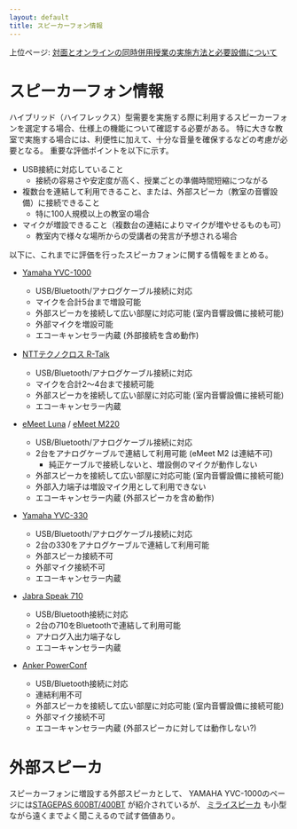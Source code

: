 ```yaml
---
layout: default
title: スピーカーフォン情報 
---
```

上位ページ: [対面とオンラインの同時併用授業の実施方法と必要設備について](https://kyoto-u.github.io/online-edu/zoom-hybrid-use)

# スピーカーフォン情報

ハイブリッド（ハイフレックス）型需要を実施する際に利用するスピーカーフォンを選定する場合、仕様上の機能について確認する必要がある。
特に大きな教室で実施する場合には、利便性に加えて、十分な音量を確保するなどの考慮が必要となる。
重要な評価ポイントを以下に示す。

- USB接続に対応していること
  - 接続の容易さや安定度が高く、授業ごとの準備時間短縮につながる
- 複数台を連結して利用できること、または、外部スピーカ（教室の音響設備）に接続できること
  - 特に100人規模以上の教室の場合
- マイクが増設できること（複数台の連結によりマイクが増やせるものも可）
  - 教室内で様々な場所からの受講者の発言が予想される場合

以下に、これまでに評価を行ったスピーカフォンに関する情報をまとめる。

- [Yamaha YVC-1000](https://sound-solution.yamaha.com/products/uc/yvc-1000/index)
  - USB/Bluetooth/アナログケーブル接続に対応
  - マイクを合計5台まで増設可能
  - 外部スピーカを接続して広い部屋に対応可能 (室内音響設備に接続可能)
  - 外部マイクを増設可能
  - エコーキャンセラー内蔵 (外部接続を含め動作)

- [NTTテクノクロス R-Talk](http://www.v-series.jp/r-talk/)
  - USB/Bluetooth/アナログケーブル接続に対応
  - マイクを合計2～4台まで接続可能
  - 外部スピーカを接続して広い部屋に対応可能 (室内音響設備に接続可能)
  - エコーキャンセラー内蔵
  
- [eMeet Luna](https://www.emeet.ai/Luna.html) / [eMeet M220](https://www.emeet.ai/M220.html)
  - USB/Bluetooth/アナログケーブル接続に対応
  - 2台をアナログケーブルで連結して利用可能 (eMeet M2 は連結不可)
    - 純正ケーブルで接続しないと、増設側のマイクが動作しない
  - 外部スピーカを接続して広い部屋に対応可能 (室内音響設備に接続可能)
  - 外部入力端子は増設マイク用として利用できない
  - エコーキャンセラー内蔵 (外部スピーカを含め動作)

- [Yamaha YVC-330](https://sound-solution.yamaha.com/products/uc/yvc-330/index)
  - USB/Bluetooth/アナログケーブル接続に対応
  - 2台の330をアナログケーブルで連結して利用可能
  - 外部スピーカ接続不可
  - 外部マイク接続不可
  - エコーキャンセラー内蔵
  
- [Jabra Speak 710](https://www.jabra.jp/business/speakerphones/jabra-speak-series/jabra-speak-710)
  - USB/Bluetooth接続に対応
  - 2台の710をBluetoothで連結して利用可能
  - アナログ入出力端子なし
  - エコーキャンセラー内蔵

- [Anker PowerConf](https://www.ankerjapan.com/category/CONFERENCESPEAKER/A3301.html)
  - USB/Bluetooth接続に対応
  - 連結利用不可
  - 外部スピーカを接続して広い部屋に対応可能 (室内音響設備に接続可能)
  - 外部マイク接続不可
  - エコーキャンセラー内蔵 (外部スピーカに対しては動作しない?)
  
# 外部スピーカ

スピーカーフォンに増設する外部スピーカとして、
YAMAHA YVC-1000のページには[STAGEPAS 600BT/400BT](https://jp.yamaha.com/products/proaudio/pa_systems/stagepas_400bt_600bt/index.html)
が紹介されているが、
[ミライスピーカ](https://soundfun.co.jp/)
も小型ながら遠くまでよく聞こえるので試す価値あり。
